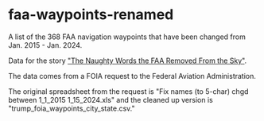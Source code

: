 # faa-waypoints-renamed
A list of the 368 FAA navigation waypoints that have been changed from Jan. 2015 - Jan. 2024. 

Data for the story ["The Naughty Words the FAA Removed From the Sky"](https://www.beautifulpublicdata.com/trump-naughty-faa-waypoints/). 

The data comes from a FOIA request to the Federal Aviation Administration. 

The original spreadsheet from the request is "Fix names (to 5-char) chgd between 1_1_2015  1_15_2024.xls" and the cleaned up version is "trump_foia_waypoints_city_state.csv."
